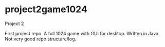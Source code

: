 # project2game1024
Project 2

First project repo. A full 1024 game with GUI for desktop. Written in Java. Not very good repo structure/log. 

